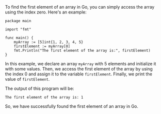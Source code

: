 To find the first element of an array in Go, you can simply access the array using the index zero. Here's an example:

```
package main

import "fmt"

func main() {
    myArray := [5]int{1, 2, 3, 4, 5}
    firstElement := myArray[0]
    fmt.Println("The first element of the array is:", firstElement)
}
```

In this example, we declare an array `myArray` with 5 elements and initialize it with some values. Then, we access the first element of the array by using the index 0 and assign it to the variable `firstElement`. Finally, we print the value of `firstElement`.

The output of this program will be:

```
The first element of the array is: 1
```

So, we have successfully found the first element of an array in Go.